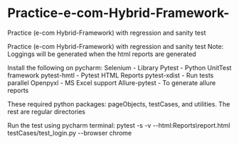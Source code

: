 # Practice-e-com-Hybrid-Framework-
Practice (e-com Hybrid-Framework) with regression and sanity test

Practice (e-com Hybrid-Framework) with regression and sanity test 
Note: Loggings will be generated when the html reports are generated

Install the following on pycharm:
Selenium - Library 
Pytest - Python UnitTest framework
pytest-hmtl - Pytest HTML Reports 
pytest-xdist - Run tests parallel 
Openpyxl - MS Excel support 
Allure-pytest - To generate allure reports 

These required python packages:
pageObjects, testCases, and utilities.
The rest are regular directories

Run the test using pycharm terminal:
pytest -s -v --html:Reports\report.html testCases/test_login.py --browser chrome
